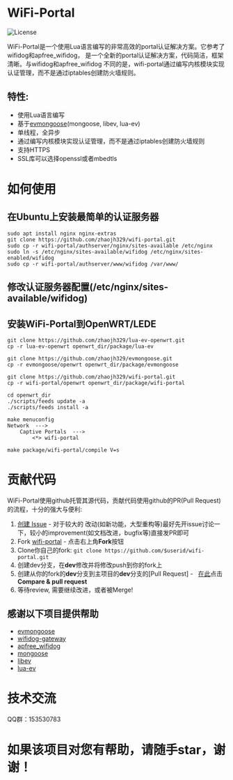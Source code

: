 # WiFi-Portal

![](https://img.shields.io/badge/license-GPLV3-brightgreen.svg?style=plastic "License")

WiFi-Portal是一个使用Lua语言编写的非常高效的portal认证解决方案。它参考了wifidog和apfree_wifidog，
是一个全新的portal认证解决方案，代码简洁，框架清晰。与wifidog和apfree_wifidog
不同的是，wifi-portal通过编写内核模块实现认证管理，而不是通过iptables创建防火墙规则。

## 特性:
* 使用Lua语言编写
* 基于[evmongoose](https://github.com/zhaojh329/evmongoose)(mongoose, libev, lua-ev)
* 单线程，全异步
* 通过编写内核模块实现认证管理，而不是通过iptables创建防火墙规则
* 支持HTTPS
* SSL库可以选择openssl或者mbedtls

# 如何使用
## 在Ubuntu上安装最简单的认证服务器
	sudo apt install nginx nginx-extras
	git clone https://github.com/zhaojh329/wifi-portal.git
	sudo cp -r wifi-portal/authserver/nginx/sites-available /etc/nginx
	sudo ln -s /etc/nginx/sites-available/wifidog /etc/nginx/sites-enabled/wifidog
	sudo cp -r wifi-portal/authserver/www/wifidog /var/www/
	
## 修改认证服务器配置(/etc/nginx/sites-available/wifidog)

## 安装WiFi-Portal到OpenWRT/LEDE
	git clone https://github.com/zhaojh329/lua-ev-openwrt.git
	cp -r lua-ev-openwrt openwrt_dir/package/lua-ev
	
	git clone https://github.com/zhaojh329/evmongoose.git
	cp -r evmongoose/openwrt openwrt_dir/package/evmongoose
	
	git clone https://github.com/zhaojh329/wifi-portal.git
	cp -r wifi-portal/openwrt openwrt_dir/package/wifi-portal
	
	cd openwrt_dir
	./scripts/feeds update -a
	./scripts/feeds install -a
	
	make menuconfig
	Network  --->
		Captive Portals  --->
			<*> wifi-portal
			
	make package/wifi-portal/compile V=s

# 贡献代码

WiFi-Portal使用github托管其源代码，贡献代码使用github的PR(Pull Request)的流程，十分的强大与便利:

1. [创建 Issue](https://github.com/zhaojh329/wifi-portal/issues/new) - 对于较大的
	改动(如新功能，大型重构等)最好先开issue讨论一下，较小的improvement(如文档改进，bugfix等)直接发PR即可
2. Fork [wifi-portal](https://github.com/zhaojh329/wifi-portal) - 点击右上角**Fork**按钮
3. Clone你自己的fork: ```git clone https://github.com/$userid/wifi-portal.git```
4. 创建dev分支，在**dev**修改并将修改push到你的fork上
5. 创建从你的fork的**dev**分支到主项目的**dev**分支的[Pull Request] -  
	[在此](https://github.com/zhaojh329/wifi-portal)点击**Compare & pull request**
6. 等待review, 需要继续改进，或者被Merge!
	
## 感谢以下项目提供帮助
* [evmongoose](https://github.com/zhaojh329/evmongoose)
* [wifidog-gateway](https://github.com/wifidog/wifidog-gateway)
* [apfree_wifidog](https://github.com/liudf0716/apfree_wifidog)
* [mongoose](https://github.com/cesanta/mongoose)
* [libev](https://github.com/kindy/libev)
* [lua-ev](https://github.com/brimworks/lua-ev)

# 技术交流
QQ群：153530783

# 如果该项目对您有帮助，请随手star，谢谢！